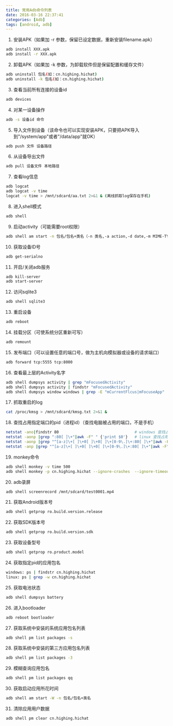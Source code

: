 ```yaml
---
title: 常用Adb命令列表
date: 2016-03-16 22:37:41
categories: [Adb]
tags: [android, adb]
---
```


1. 安装APK（如果加 -r 参数，保留已设定数据，重新安装filename.apk）
``` bash
adb install XXX.apk
adb install -r XXX.apk
```

<!--more-->

2. 卸载APK（如果加 -k 参数，为卸载软件但是保留配置和缓存文件）
``` bash
adb uninstall 包名(如：cn.highing.hichat)
adb uninstall -k 包名(如：cn.highing.hichat)
```
3. 查看当前所有连接的设备id
``` bash
adb devices
```
4. 对某一设备操作
``` bash
adb -s 设备id 命令
```
5. 导入文件到设备（该命令也可以实现安装APK，只要把APK导入到"/system/app"或者"/data/app"就OK）
``` bash
adb push 文件 设备路径
```
6. 从设备导出文件
``` bash
adb pull 设备文件 本地路径
```
7. 查看log信息
``` bash
adb logcat
adb logcat -v time
logcat -v time > /mnt/sdcard/aa.txt 2>&1 & (离线抓取log保存在手机)
```
8. 进入shell模式
``` bash
adb shell
```
9. 启动activity（可能需要root权限）
``` bash
adb shell am start -n 包名/包名+类名（-n 类名,-a action,-d date,-m MIME-TYPE,-c category,-e 扩展数据,等） （cn.highing.hichat/.ui.MainActivity）
```
10. 获取设备ID号
``` bash
adb get-serialno
```
11. 开启/关闭adb服务
``` bash
adb kill-server
adb start-server
```
12. 访问sqlite3
``` bash
adb shell sqlite3
```
13. 重启设备
``` bash
adb reboot
```
14. 挂载分区（可使系统分区重新可写）
``` bash
adb remount
```
15. 发布端口（可以设置任意的端口号，做为主机向模拟器或设备的请求端口）
``` bash
adb forward tcp:5555 tcp:8000
```
16. 查看最上层的Activity名字
``` bash
adb shell dumpsys activity | grep "mFocusedActivity"                        # linux
adb shell dumpsys activity | findstr "mFocusedActivity"                     # windows
adb shell dumpsys window windows | grep -E "mCurrentFlcus|mFocuseApp"       # windows
```
17. 抓取重启的log
``` bash
cat /proc/kmsg > /mnt/sdcard/kmsg.txt 2>&1 &
```
18. 查找占用指定端口的pid（进程id）（查找电脑被占用的端口，不是手机）
``` bash
netstat -ano|findstr 80                                 # windows 查找占用80端口的进程
netstat -aonp |grep ":80[ ]\+"|awk -F" " {'print $0'}   # linux 查找占用80端口的进程
netstat -aonp |grep "^[a-z]\+[ ]\+0[ ]\+0[ ]\+[0-9\.]\+:80[ ]\+"|awk -F" " {'print $0'}                 # 优化后
netstat -anp |grep "^[a-z]\+[ ]\+0[ ]\+0[ ]\+[0-9\.]\+:80[ ]\+"|awk -F" " {'print $7'}|cut -d"/" -f1    # 只显示pid
```
19. monkey命令
``` bash
adb shell monkey -v time 500
adb shell monkey -p cn.highing.hichat --ignore-crashes  --ignore-timeouts --ignore-security-exceptions  --pct-trackball 0 --pct-nav 0 --pct-majornav 0 --pct-syskeys 0 --pct-anyevent 0  -v -v -v --throttle 500 1200000000 -v time > /mnt/sdcard/monkeysys.txt 2>&1 &
```
20. adb录屏
``` bash
adb shell screenrecord /mnt/sdcard/test0001.mp4
```
21. 获取Android版本号
``` bash
adb shell getprop ro.build.version.release
```
22. 获取SDK版本号
``` bash
adb shell getprop ro.build.version.sdk
```
23. 获取设备型号
``` bash
adb shell getprop ro.product.model
```
24. 获取指定pid的应用包名
``` bash
windows: ps | findstr cn.highing.hichat
linux: ps | grep -w cn.highing.hichat
```
25. 获取电池状态
``` bash
adb shell dumpsys battery
```
26. 进入bootloader
``` bash
adb reboot bootloader
```
27. 获取系统中安装的系统应用包名列表
``` bash
adb shell pm list packages -s
```
28. 获取系统中安装的第三方应用包名列表
``` bash
adb shell pm list packages -3
```
29. 模糊查询应用包名
``` bash
adb shell pm list packages qq
```
30. 获取启动应用所花时间
``` bash
adb shell am start -W -n 包名/包名+类名
```
31. 清除应用用户数据
``` bash
adb shell pm clear cn.highing.hichat
```